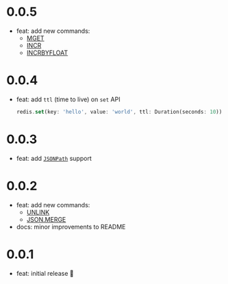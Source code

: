 # 0.0.5

- feat: add new commands:
  - [MGET](https://redis.io/commands/mget)
  - [INCR](https://redis.io/commands/incr)
  - [INCRBYFLOAT](https://redis.io/commands/incrbyfloat)

# 0.0.4

- feat: add `ttl` (time to live) on `set` API
  ```dart
  redis.set(key: 'hello', value: 'world', ttl: Duration(seconds: 10));
  ```

# 0.0.3

- feat: add [`JSONPath`](https://redis.io/docs/data-types/json/path) support

# 0.0.2

- feat: add new commands:
  - [UNLINK](https://redis.io/commands/unlink)
  - [JSON.MERGE](https://redis.io/commands/json.merge)
- docs: minor improvements to README

# 0.0.1

- feat: initial release 🎉
